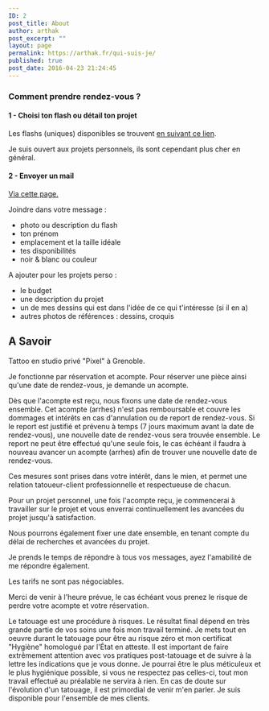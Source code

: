 ```yaml
---
ID: 2
post_title: About
author: arthak
post_excerpt: ""
layout: page
permalink: https://arthak.fr/qui-suis-je/
published: true
post_date: 2016-04-23 21:24:45
---
```

<h3>Comment prendre rendez-vous ?</h3>
<h4>1 - Choisi ton flash ou détail ton projet<span class="Apple-converted-space"> </span></h4>
<p>Les flashs (uniques) disponibles se trouvent <a href="https://arthak.fr/project-tag/dispo/">en suivant ce lien</a>.<span class="Apple-converted-space"> </span></p>
<p>Je suis ouvert aux projets personnels, ils sont cependant plus cher en général.</p>
<h4>2 - Envoyer un mail<span class="Apple-converted-space"> </span></h4>
<p><a href="https://arthak.fr/contact/">Via cette page.</a></p>
<p>Joindre dans votre message :</p>
<ul>
<li>photo ou description du flash</li>
<li><span style="font-size: inherit;">ton prénom</span></li>
<li><span style="font-size: inherit;">emplacement et la taille idéale</span></li>
<li><span style="font-size: inherit;">tes disponibilités</span></li>
<li>noir &amp; blanc ou couleur</li>
</ul>
<p>A ajouter pour les projets perso :</p>
<ul>
<li>le budget</li>
<li><span style="font-size: inherit;">une description du projet</span></li>
<li><span style="font-size: inherit;">un de mes dessins qui est dans l'idée de ce qui t'intéresse (si il en a)</span></li>
<li><span style="font-size: inherit;">autres photos de références : dessins, croquis</span></li>
</ul>
<h2>A Savoir<span class="Apple-converted-space"> </span></h2>
<p>Tattoo en studio privé "Pixel" à Grenoble.<span class="Apple-converted-space"> </span></p>
<p>Je fonctionne par réservation et acompte. Pour réserver une pièce ainsi qu'une date de rendez-vous, je demande un acompte.<span class="Apple-converted-space"> </span></p>
<p>Dès que l'acompte est reçu, nous fixons une date de rendez-vous ensemble. Cet acompte (arrhes) n'est pas remboursable et couvre les dommages et intérêts en cas d'annulation ou de report de rendez-vous. Si le report est justifié et prévenu à temps (7 jours maximum avant la date de rendez-vous), une nouvelle date de rendez-vous sera trouvée ensemble. Le report ne peut être effectué qu'une seule fois, le cas échéant il faudra à nouveau avancer un acompte (arrhes) afin de trouver une nouvelle date de rendez-vous.</p>
<p>Ces mesures sont prises dans votre intérêt, dans le mien, et permet une relation tatoueur-client professionnelle et respectueuse de chacun.<span class="Apple-converted-space"> </span></p>
<p>Pour un projet personnel, une fois l'acompte reçu, je commencerai à travailler sur le projet et vous enverrai continuellement les avancées du projet jusqu'à satisfaction.<span class="Apple-converted-space"> </span></p>
<p>Nous pourrons également fixer une date ensemble, en tenant compte du délai de recherches et avancées du projet.</p>
<p>Je prends le temps de répondre à tous vos messages, ayez l'amabilité de me répondre également.</p>
<p>Les tarifs ne sont pas négociables.<span class="Apple-converted-space"> </span></p>
<p>Merci de venir à l'heure prévue, le cas échéant vous prenez le risque de perdre votre acompte et votre réservation.</p>
<p>Le tatouage est une procédure à risques. Le résultat final dépend en très grande partie de vos soins une fois mon travail terminé. Je mets tout en oeuvre durant le tatouage pour être au risque zéro et mon certificat "Hygiène" homologué par l'État en atteste. Il est important de faire extrêmement attention avec vos pratiques post-tatouage et de suivre à la lettre les indications que je vous donne. Je pourrai être le plus méticuleux et le plus hygiénique possible, si vous ne respectez pas celles-ci, tout mon travail effectué au préalable ne servira à rien. En cas de doute sur l'évolution d'un tatouage, il est primordial de venir m'en parler. Je suis disponible pour l'ensemble de mes clients.</p>

<!-- wp:paragraph -->
<p></p>
<!-- /wp:paragraph -->